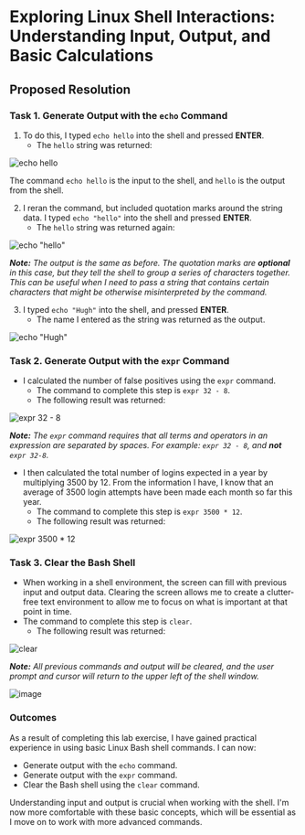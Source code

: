 # Exploring Linux Shell Interactions: Understanding Input, Output, and Basic Calculations

## Proposed Resolution

### Task 1. Generate Output with the `echo` Command

1. To do this, I typed `echo hello` into the shell and pressed **ENTER**.
    * The `hello` string was returned:

![echo hello](https://github.com/user-attachments/assets/50a0caa9-a20a-4159-befc-22fa79f68e2a)

The command `echo hello` is the input to the shell, and `hello` is the output from the shell.

2. I reran the command, but included quotation marks around the string data. I typed `echo "hello"` into the shell and pressed **ENTER**.
    * The `hello` string was returned again:

![echo "hello"](https://github.com/user-attachments/assets/c12da962-53f9-4436-b787-81215a84e222)

***Note:** The output is the same as before. The quotation marks are **optional** in this case, but they tell the shell to group a series of characters together. This can be useful when I need to pass a string that contains certain characters that might be otherwise misinterpreted by the command.*

3. I typed `echo "Hugh"` into the shell, and pressed **ENTER**.
    * The name I entered as the string was returned as the output.

![echo "Hugh"](https://github.com/user-attachments/assets/2145c4b5-0363-4891-b823-246e5693442e)

### Task 2. Generate Output with the `expr` Command

* I calculated the number of false positives using the `expr` command.
    * The command to complete this step is `expr 32 - 8`.
    * The following result was returned:

![expr 32 - 8](https://github.com/user-attachments/assets/2fd0e1a4-0358-41df-a53f-7e7acd6fe2a7)

***Note:** The `expr` command requires that all terms and operators in an expression are separated by spaces. For example: `expr 32 - 8`, and **not** `expr 32-8`.*

* I then calculated the total number of logins expected in a year by multiplying 3500 by 12. From the information I have, I know that an average of 3500 login attempts have been made each month so far this year.
    * The command to complete this step is `expr 3500 * 12`.
    * The following result was returned:

![expr 3500 * 12](https://github.com/user-attachments/assets/37bd89c5-082a-47f4-9733-da37f57b2b77)

### Task 3. Clear the Bash Shell

* When working in a shell environment, the screen can fill with previous input and output data. Clearing the screen allows me to create a clutter-free text environment to allow me to focus on what is important at that point in time.
* The command to complete this step is `clear`.
    * The following result was returned:

![clear](https://github.com/user-attachments/assets/6543a8b1-82ff-4666-a575-4fd1095ce2a7)

***Note:** All previous commands and output will be cleared, and the user prompt and cursor will return to the upper left of the shell window.*

![image](https://github.com/user-attachments/assets/6951f3f5-e384-4854-8bf8-51eb6bd911c1)

### Outcomes
As a result of completing this lab exercise, I have gained practical experience in using basic Linux Bash shell commands. I can now:

* Generate output with the `echo` command.
* Generate output with the `expr` command.
* Clear the Bash shell using the `clear` command.

Understanding input and output is crucial when working with the shell. I'm now more comfortable with these basic concepts, which will be essential as I move on to work with more advanced commands.
